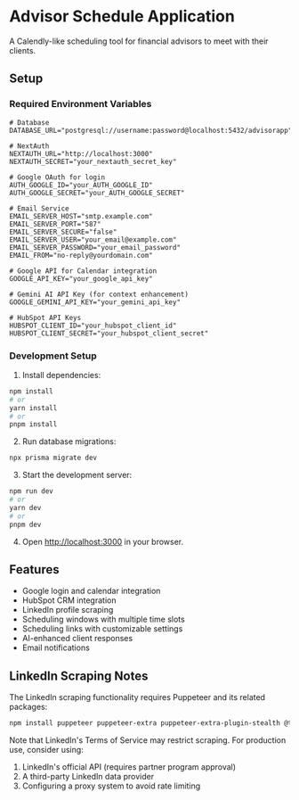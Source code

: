 # Advisor Schedule Application

A Calendly-like scheduling tool for financial advisors to meet with their clients.

## Setup

### Required Environment Variables

```
# Database
DATABASE_URL="postgresql://username:password@localhost:5432/advisorapp"

# NextAuth
NEXTAUTH_URL="http://localhost:3000"
NEXTAUTH_SECRET="your_nextauth_secret_key"

# Google OAuth for login
AUTH_GOOGLE_ID="your_AUTH_GOOGLE_ID"
AUTH_GOOGLE_SECRET="your_AUTH_GOOGLE_SECRET"

# Email Service
EMAIL_SERVER_HOST="smtp.example.com"
EMAIL_SERVER_PORT="587"
EMAIL_SERVER_SECURE="false"
EMAIL_SERVER_USER="your_email@example.com"
EMAIL_SERVER_PASSWORD="your_email_password"
EMAIL_FROM="no-reply@yourdomain.com"

# Google API for Calendar integration
GOOGLE_API_KEY="your_google_api_key"

# Gemini AI API Key (for context enhancement)
GOOGLE_GEMINI_API_KEY="your_gemini_api_key"

# HubSpot API Keys
HUBSPOT_CLIENT_ID="your_hubspot_client_id"
HUBSPOT_CLIENT_SECRET="your_hubspot_client_secret"
```

### Development Setup

1. Install dependencies:
```bash
npm install
# or
yarn install
# or
pnpm install
```

2. Run database migrations:
```bash
npx prisma migrate dev
```

3. Start the development server:
```bash
npm run dev
# or
yarn dev
# or
pnpm dev
```

4. Open [http://localhost:3000](http://localhost:3000) in your browser.

## Features

- Google login and calendar integration
- HubSpot CRM integration
- LinkedIn profile scraping
- Scheduling windows with multiple time slots
- Scheduling links with customizable settings
- AI-enhanced client responses
- Email notifications

## LinkedIn Scraping Notes

The LinkedIn scraping functionality requires Puppeteer and its related packages:

```bash
npm install puppeteer puppeteer-extra puppeteer-extra-plugin-stealth @types/puppeteer
```

Note that LinkedIn's Terms of Service may restrict scraping. For production use, consider using:
1. LinkedIn's official API (requires partner program approval)
2. A third-party LinkedIn data provider
3. Configuring a proxy system to avoid rate limiting 